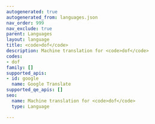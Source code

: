 ```yaml
---
autogenerated: true
autogenerated_from: languages.json
nav_order: 999
nav_exclude: true
parent: Languages
layout: language
title: <code>dof</code>
description: Machine translation for <code>dof</code>
codes:
- dof
family: []
supported_apis:
- id: google
  name: Google Translate
supported_qe_apis: []
seo:
  name: Machine translation for <code>dof</code>
  type: Language

---
```


